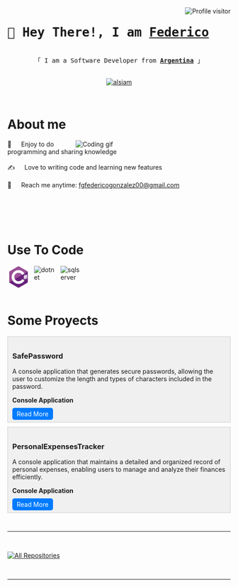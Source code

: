 



<a href="#">
  <img align="right" src="https://img.icons8.com/?size=50&id=hmjf7ms7Hb1h&format=png" alt="Profile visitor" />
</a>




<!-- Intro  -->
<h1 align="left">
        <samp>👋 Hey There!, I am
                <b><a target="_blank" href="#">Federico</a></b>
        </samp>
</h1>


<p align="center"> 
  <samp>
    <a href="#"></a>
    <br>
    「 I am a Software Developer from  <b><a target="_blank" href="#">Argentina</a></b> 」
    <br>
    <br>
  </samp>
</p>

<p align="center">
 
 <a href="https://www.linkedin.com/in/federico-gonzalez00/" target="_blank">
  <img src="https://img.shields.io/badge/LinkedIn-0077B5?style=for-the-badge&logo=linkedin&logoColor=white" alt="alsiam"/>
 </a>

</p>
<br />

<!-- About Section -->
 # About me
 
<p>
 <img align="right" width="350" src="/assets/programmer.gif" alt="Coding gif" />
  
 🙌 &emsp; Enjoy to do programming and sharing knowledge <br/><br/>
 ✍️ &emsp; Love to writing code and learning new features<br/><br/>
 📧 &emsp; Reach me anytime: fgfedericogonzalez00@gmail.com<br/><br/>


</p>

<br/>
<br/>
<br/>

# Use To Code

<div style="display: flex; align-items: center;">
    <img src="https://raw.githubusercontent.com/devicons/devicon/master/icons/csharp/csharp-original.svg" alt="csharp" width="50" height="50" style="margin-right: 10px;">
    <img src="https://encrypted-tbn0.gstatic.com/images?q=tbn:ANd9GcQ_7BUSHtcFk76HbyVo2uHja9qLaowmxyzAKw&s" alt="dotnet" width="50" height="50" style="margin-right: 10px;">
    <img src="https://www.svgrepo.com/show/303229/microsoft-sql-server-logo.svg" alt="sqlserver" width="50" height="50">
</div>






<br/>

# Some Proyects


<div style="background-color: #f0f0f0; border: 1px solid #ccc; padding: 10px; margin-bottom: 10px;">
    <h3>SafePassword</h3>
    <p>A console application that generates secure passwords, allowing the user to customize the length and types of characters included in the password.</p>
    <p><strong>Console Application</strong></p>
    <a href="https://github.com/FedericoG2/SafePassword" style="text-decoration: none; background-color: #007bff; color: #fff; padding: 5px 10px; border-radius: 5px;">Read More</a>
</div>

<div style="background-color: #f0f0f0; border: 1px solid #ccc; padding: 10px; margin-bottom: 10px;">
    <h3>PersonalExpensesTracker</h3>
    <p>A console application that maintains a detailed and organized record of personal expenses, enabling users to manage and analyze their finances efficiently.</p>
    <p><strong>Console Application</strong></p>
    <a href="https://github.com/FedericoG2/PersonalExpensesTracker" style="text-decoration: none; background-color: #007bff; color: #fff; padding: 5px 10px; border-radius: 5px;">Read More</a>
</div>



<br/>
<hr/>
<br/>





<p align="left">
  <a href="https://github.com/FedericoG2?tab=repositories" target="_blank"><img alt="All Repositories" title="All Repositories" src="https://img.shields.io/badge/-All%20Repos-2962FF?style=for-the-badge&logo=koding&logoColor=white"/></a>
</p>

<br/>
<hr/>
<br/>


